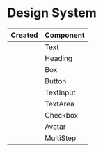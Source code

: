 # Design System

Created | Component
:------ | :--------
|  | Text
|  | Heading
|  | Box
|  | Button
|  | TextInput
|  | TextArea
|  | Checkbox
|  | Avatar
|  | MultiStep
